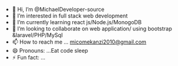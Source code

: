 - 👋 Hi, I’m @MichaelDeveloper-source
- 👀 I’m interested in full stack web development 
- 🌱 I’m currently learning react js/Node.js/MonogoDB
- 💞️ I’m looking to collaborate on web application/ using bootstrap &laravel/PHP/MySql
- 📫 How to reach me ... micomekanzi2010@gmail.com
- 😄 Pronouns: ...Eat code sleep
- ⚡ Fun fact: ...

<!---
MichaelDeveloper-source/MichaelDeveloper-source is a ✨ special ✨ repository because its `README.md` (this file) appears on your GitHub profile.
You can click the Preview link to take a look at your changes.
--->
